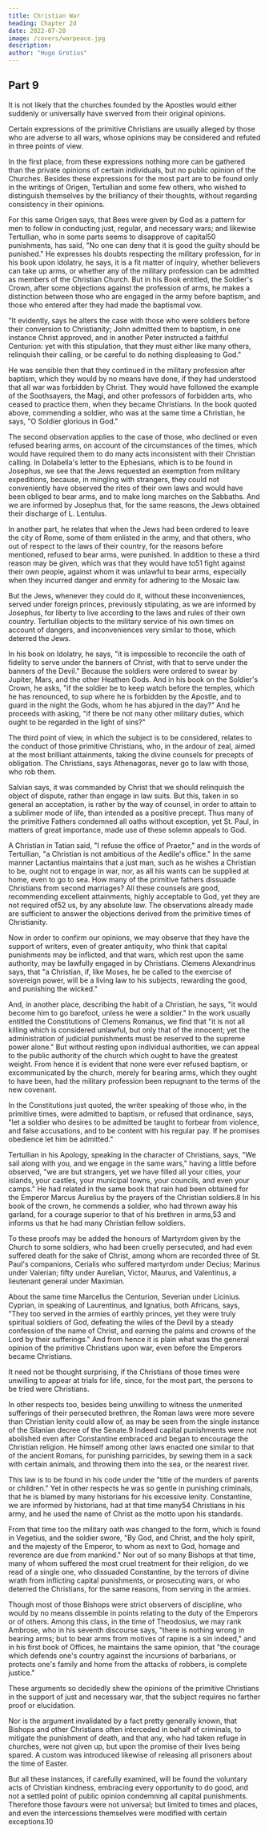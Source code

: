 ```yaml
---
title: Christian War
heading: Chapter 2d
date: 2022-07-20
image: /covers/warpeace.jpg
description: 
author: "Hugo Grotius"
---
```



## Part 9

<!-- In examining the meaning of written evidence, general custom, and the opinions of men celebrated for their wisdom have usually great weight; a practice which it is right to observe in the interpretation of holy scripture. -->

It is not likely that the churches founded by the Apostles would either suddenly or universally have swerved from their original opinions. 

<!--  which the Apostles had briefly expressed, in writing, and afterwards more fully and clearly explained to them with their own lips, and reduced to practice. Now --> 

Certain expressions of the primitive Christians are usually alleged by those who are adverse to all wars, whose opinions may be considered and refuted in three points of view.

In the first place, from these expressions nothing more can be gathered than the private opinions of certain individuals, but no public opinion of the Churches. Besides these expressions for the most part are to be found only in the writings of Origen, Tertullian and some few others, who wished to distinguish themselves by the brilliancy of their thoughts, without regarding consistency in their opinions. 

For this same Origen says, that Bees were given by God as a pattern for men to follow in conducting just, regular, and necessary wars; and likewise Tertullian, who in some parts seems to disapprove of capital50 punishments, has said, "No one can deny that it is good the guilty should be punished." He expresses his doubts respecting the military profession, for in his book upon idolatry, he says, it is a fit matter of inquiry, whether believers can take up arms, or whether any of the military profession can be admitted as members of the Christian Church. But in his Book entitled, the Soldier's Crown, after some objections against the profession of arms, he makes a distinction between those who are engaged in the army before baptism, and those who entered after they had made the baptismal vow.

"It evidently, says he alters the case with those who were soldiers before their conversion to Christianity; John admitted them to baptism, in one instance Christ approved, and in another Peter instructed a faithful Centurion: yet with this stipulation, that they must either like many others, relinquish their calling, or be careful to do nothing displeasing to God." 

He was sensible then that they continued in the military profession after baptism, which they would by no means have done, if they had understood that all war was forbidden by Christ. They would have followed the example of the Soothsayers, the Magi, and other professors of forbidden arts, who ceased to practice them, when they became Christians. In the book quoted above, commending a soldier, who was at the same time a Christian, he says, "O Soldier glorious in God."

The second observation applies to the case of those, who declined or even refused bearing arms, on account of the circumstances of the times, which would have required them to do many acts inconsistent with their Christian calling. In Dolabella's letter to the Ephesians, which is to be found in Josephus, we see that the Jews requested an exemption from military expeditions, because, in mingling with strangers, they could not conveniently have observed the rites of their own laws and would have been obliged to bear arms, and to make long marches on the Sabbaths. And we are informed by Josephus that, for the same reasons, the Jews obtained their discharge of L. Lentulus. 

In another part, he relates that when the Jews had been ordered to leave the city of Rome, some of them enlisted in the army, and that others, who out of respect to the laws of their country, for the reasons before mentioned, refused to bear arms, were punished. In addition to these a third reason may be given, which was that they would have to51 fight against their own people, against whom it was unlawful to bear arms, especially when they incurred danger and enmity for adhering to the Mosaic law. 

But the Jews, whenever they could do it, without these inconveniences, served under foreign princes, previously stipulating, as we are informed by Josephus, for liberty to live according to the laws and rules of their own country. Tertullian objects to the military service of his own times on account of dangers, and inconveniences very similar to those, which deterred the Jews. 

In his book on Idolatry, he says, "it is impossible to reconcile the oath of fidelity to serve under the banners of Christ, with that to serve under the banners of the Devil." Because the soldiers were ordered to swear by Jupiter, Mars, and the other Heathen Gods. And in his book on the Soldier's Crown, he asks, "if the soldier be to keep watch before the temples, which he has renounced, to sup where he is forbidden by the Apostle, and to guard in the night the Gods, whom he has abjured in the day?" And he proceeds with asking, "if there be not many other military duties, which ought to be regarded in the light of sins?"

The third point of view, in which the subject is to be considered, relates to the conduct of those primitive Christians, who, in the ardour of zeal, aimed at the most brilliant attainments, taking the divine counsels for precepts of obligation. The Christians, says Athenagoras, never go to law with those, who rob them.

Salvian says, it was commanded by Christ that we should relinquish the object of dispute, rather than engage in law suits. But this, taken in so general an acceptation, is rather by the way of counsel, in order to attain to a sublimer mode of life, than intended as a positive precept. Thus many of the primitive Fathers condemned all oaths without exception, yet St. Paul, in matters of great importance, made use of these solemn appeals to God. 

A Christian in Tatian said, "I refuse the office of Praetor," and in the words of Tertullian, "a Christian is not ambitious of the Aedile's office." In the same manner Lactantius maintains that a just man, such as he wishes a Christian to be, ought not to engage in war, nor, as all his wants can be supplied at home, even to go to sea. How many of the primitive fathers dissuade Christians from second marriages? All these counsels are good, recommending excellent attainments, highly acceptable to God, yet they are not required of52 us, by any absolute law. The observations already made are sufficient to answer the objections derived from the primitive times of Christianity.

Now in order to confirm our opinions, we may observe that they have the support of writers, even of greater antiquity, who think that capital punishments may be inflicted, and that wars, which rest upon the same authority, may be lawfully engaged in by Christians. Clemens Alexandrinus says, that "a Christian, if, like Moses, he be called to the exercise of sovereign power, will be a living law to his subjects, rewarding the good, and punishing the wicked." 

And, in another place, describing the habit of a Christian, he says, "it would become him to go barefoot, unless he were a soldier." In the work usually entitled the Constitutions of Clemens Romanus, we find that "it is not all killing which is considered unlawful, but only that of the innocent; yet the administration of judicial punishments must be reserved to the supreme power alone." But without resting upon individual authorities, we can appeal to the public authority of the church which ought to have the greatest weight. From hence it is evident that none were ever refused baptism, or excommunicated by the church, merely for bearing arms, which they ought to have been, had the military profession been repugnant to the terms of the new covenant. 

In the Constitutions just quoted, the writer speaking of those who, in the primitive times, were admitted to baptism, or refused that ordinance, says, "let a soldier who desires to be admitted be taught to forbear from violence, and false accusations, and to be content with his regular pay. If he promises obedience let him be admitted." 

Tertullian in his Apology, speaking in the character of Christians, says, "We sail along with you, and we engage in the same wars," having a little before observed, "we are but strangers, yet we have filled all your cities, your islands, your castles, your municipal towns, your councils, and even your camps." He had related in the same book that rain had been obtained for the Emperor Marcus Aurelius by the prayers of the Christian soldiers.8 In his book of the crown, he commends a soldier, who had thrown away his garland, for a courage superior to that of his brethren in arms,53 and informs us that he had many Christian fellow soldiers.

To these proofs may be added the honours of Martyrdom given by the Church to some soldiers, who had been cruelly persecuted, and had even suffered death for the sake of Christ, among whom are recorded three of St. Paul's companions, Cerialis who suffered martyrdom under Decius; Marinus under Valerian; fifty under Aurelian, Victor, Maurus, and Valentinus, a lieutenant general under Maximian. 

About the same time Marcellus the Centurion, Severian under Licinius. Cyprian, in speaking of Laurentinus, and Ignatius, both Africans, says, "They too served in the armies of earthly princes, yet they were truly spiritual soldiers of God, defeating the wiles of the Devil by a steady confession of the name of Christ, and earning the palms and crowns of the Lord by their sufferings." And from hence it is plain what was the general opinion of the primitive Christians upon war, even before the Emperors became Christians.

It need not be thought surprising, if the Christians of those times were unwilling to appear at trials for life, since, for the most part, the persons to be tried were Christians. 

In other respects too, besides being unwilling to witness the unmerited sufferings of their persecuted brethren, the Roman laws were more severe than Christian lenity could allow of, as may be seen from the single instance of the Silanian decree of the Senate.9 Indeed capital punishments were not abolished even after Constantine embraced and began to encourage the Christian religion. He himself among other laws enacted one similar to that of the ancient Romans, for punishing parricides, by sewing them in a sack with certain animals, and throwing them into the sea, or the nearest river. 

This law is to be found in his code under the "title of the murders of parents or children." Yet in other respects he was so gentle in punishing criminals, that he is blamed by many historians for his excessive lenity. Constantine, we are informed by historians, had at that time many54 Christians in his army, and he used the name of Christ as the motto upon his standards.

From that time too the military oath was changed to the form, which is found in Vegetius, and the soldier swore, "By God, and Christ, and the holy spirit, and the majesty of the Emperor, to whom as next to God, homage and reverence are due from mankind." Nor out of so many Bishops at that time, many of whom suffered the most cruel treatment for their religion, do we read of a single one, who dissuaded Constantine, by the terrors of divine wrath from inflicting capital punishments, or prosecuting wars, or who deterred the Christians, for the same reasons, from serving in the armies. 

Though most of those Bishops were strict observers of discipline, who would by no means dissemble in points relating to the duty of the Emperors or of others. Among this class, in the time of Theodosius, we may rank Ambrose, who in his seventh discourse says, "there is nothing wrong in bearing arms; but to bear arms from motives of rapine is a sin indeed," and in his first book of Offices, he maintains the same opinion, that "the courage which defends one's country against the incursions of barbarians, or protects one's family and home from the attacks of robbers, is complete justice."

These arguments so decidedly shew the opinions of the primitive Christians in the support of just and necessary war, that the subject requires no farther proof or elucidation.

Nor is the argument invalidated by a fact pretty generally known, that Bishops and other Christians often interceded in behalf of criminals, to mitigate the punishment of death, and that any, who had taken refuge in churches, were not given up, but upon the promise of their lives being spared. A custom was introduced likewise of releasing all prisoners about the time of Easter.

But all these instances, if carefully examined, will be found the voluntary acts of Christian kindness, embracing every opportunity to do good, and not a settled point of public opinion condemning all capital punishments. Therefore those favours were not universal; but limited to times and places, and even the intercessions themselves were modified with certain exceptions.10
